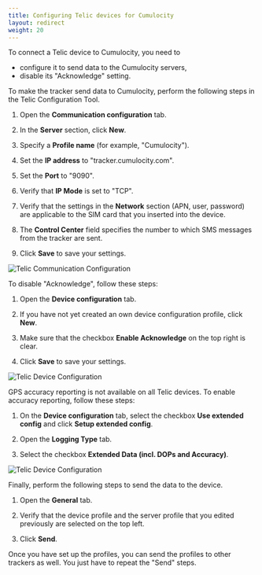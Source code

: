 ```yaml
---
title: Configuring Telic devices for Cumulocity
layout: redirect
weight: 20
---
```

To connect a Telic device to Cumulocity, you need to

* configure it to send data to the Cumulocity servers,
* disable its "Acknowledge" setting.

To make the tracker send data to Cumulocity, perform the following steps in the Telic Configuration Tool.

1. Open the **Communication configuration** tab.

2. In the **Server** section, click **New**.

3. Specify a **Profile name** (for example, "Cumulocity").

4. Set the **IP address** to "tracker.cumulocity.com".

5. Set the **Port** to "9090".

6. Verify that **IP Mode** is set to "TCP".

7. Verify that the settings in the **Network** section (APN, user, password) are applicable to the SIM card that you inserted into the device.

8. The **Control Center** field specifies the number to which SMS messages from the tracker are sent.

9. Click **Save** to save your settings.

![Telic Communication Configuration](/guides/images/devices/telic/telic-communication-configuration.png)


To disable "Acknowledge", follow these steps:

1. Open the **Device configuration** tab.

2. If you have not yet created an own device configuration profile, click **New**.

3. Make sure that the checkbox **Enable Acknowledge** on the top right is clear.

4. Click **Save** to save your settings.

![Telic Device Configuration](/guides/images/devices/telic/telic-device-configuration.png)

GPS accuracy reporting is not available on all Telic devices. To enable accuracy reporting, follow these steps:

1. On the **Device configuration** tab, select the checkbox **Use extended config** and click  **Setup extended config**.

3. Open the **Logging Type** tab.

4. Select the checkbox **Extended Data (incl. DOPs and Accuracy)**.

![Telic Device Configuration](/guides/images/devices/telic/telicdevlogtype.png)


Finally, perform the following steps to send the data to the device.

1. Open the **General** tab.

2. Verify that the device profile and the server profile that you edited previously are selected on the top left.

3. Click **Send**.

Once you have set up the profiles, you can send the profiles to other trackers as well. You just have to repeat the "Send" steps.
